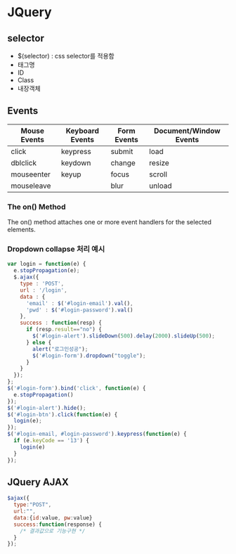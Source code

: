 # JQuery

## selector

- $(selector) : css selector를 적용함
- 태그명
- ID
- Class
- 내장객체

## Events

Mouse Events | Keyboard Events | Form Events | Document/Window Events
-------------|-----------------|-------------|-----------------------
click | keypress | submit | load
dblclick | keydown | change | resize
mouseenter | keyup | focus | scroll
mouseleave |   | blur | unload

### The on() Method

The on() method attaches one or more event handlers for the selected elements.

### Dropdown collapse 처리 예시

  ```javascript
  var login = function(e) {
    e.stopPropagation(e);
    $.ajax({
      type : 'POST',
      url : '/login',
      data : {
        'email' : $('#login-email').val(),
        'pwd' : $('#login-password').val()
      },
      success : function(resp) {
        if (resp.result=="no") {
          $('#login-alert').slideDown(500).delay(2000).slideUp(500);
        } else {
          alert("로그인성공");
          $('#login-form').dropdown("toggle");
        }
      }
    });
  };
  $('#login-form').bind('click', function(e) {
    e.stopPropagation()
  });
  $('#login-alert').hide();
  $('#login-btn').click(function(e) {
    login(e);
  });
  $('#login-email, #login-password').keypress(function(e) {
    if (e.keyCode == '13') {
      login(e)
    }
  });
  ```

## JQuery AJAX

```javascript
$ajax({
  type:"POST",
  url:"",
  data:{id:value, pw:value}
  success:function(response) {
    /* 결과값으로 기능구현 */
  }
});
```
